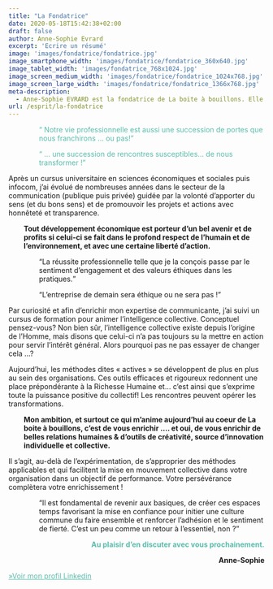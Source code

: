 ```yaml
---
title: "La Fondatrice"
date: 2020-05-18T15:42:38+02:00
draft: false
author: Anne-Sophie Evrard
excerpt: 'Ecrire un résumé'
image: 'images/fondatrice/fondatrice.jpg'
image_smartphone_width: 'images/fondatrice/fondatrice_360x640.jpg'
image_tablet_width: 'images/fondatrice_768x1024.jpg'
image_screen_medium_width: 'images/fondatrice/fondatrice_1024x768.jpg'
image_screen_large_width: 'images/fondatrice/fondatrice_1366x768.jpg'
meta-description:
  - Anne-Sophie EVRARD est la fondatrice de La boite à bouillons. Elle est consultante en stratégie de communication, formatrice et facilitatrice experte des processus d'intelligence collective.
url: /esprit/la-fondatrice
---
```


<p style="padding-left: 60px;">
    <span style="color: #59bcab;"><q> Notre vie professionnelle est aussi une succession de portes que nous franchirons
            … ou pas!</q></span>
</p>

<p style="padding-left: 60px;">
    <span style="color: #59bcab;"><q> &#8230; une succession de rencontres susceptibles&#8230; de nous transformer
            !</q></span>
</p>

Après un cursus universitaire en sciences économiques et sociales puis infocom, j&rsquo;ai évolué de nombreuses années
dans le secteur de la communication (publique puis privée) guidée par la volonté d&rsquo;apporter du sens (et du bons
sens) et de promouvoir les projets et actions avec honnêteté et transparence.

<p style="padding-left: 30px;">
    <strong>Tout développement économique est porteur d&rsquo;un bel avenir et de profits si celui-ci se fait dans le
        profond respect de l&rsquo;humain et de l&rsquo;environnement, et avec une certaine liberté
        d&rsquo;action.</strong>
</p>

<p style="padding-left: 60px;">
    <q>La réussite professionnelle telle que je la conçois passe par le sentiment d&rsquo;engagement et des valeurs
        éthiques dans les pratiques.</q>
</p>



<p style="padding-left: 60px;">
    <q>L&rsquo;entreprise de demain sera éthique ou ne sera pas !</q>
</p>

Par curiosité et afin d&rsquo;enrichir mon expertise de communicante, j&rsquo;ai suivi un cursus de formation pour
animer l&rsquo;intelligence collective. Conceptuel pensez-vous? Non bien sûr, l&rsquo;intelligence collective existe
depuis l&rsquo;origine de l&rsquo;Homme, mais disons que celui-ci n&rsquo;a pas toujours su la mettre en action pour
servir l&rsquo;intérêt général. Alors pourquoi pas ne pas essayer de changer cela &#8230;?

Aujourd&rsquo;hui, les méthodes dites « actives » se développent de plus en plus au sein des organisations. Ces outils
efficaces et rigoureux redonnent une place prépondérante à la Richesse Humaine et… c&rsquo;est ainsi que s&rsquo;exprime
toute la puissance positive du collectif! Les rencontres peuvent opérer les transformations.

<p style="padding-left: 30px;">
    <strong>Mon ambition, et surtout ce qui m&rsquo;anime aujourd&rsquo;hui au coeur de La boite à bouillons,
        c&rsquo;est de vous enrichir …. et oui, de vous enrichir de belles relations humaines & d&rsquo;outils de
        créativité, source d&rsquo;innovation individuelle et collective.</strong>
</p>

Il s&rsquo;agit, au-delà de l&rsquo;expérimentation, de s&rsquo;approprier des méthodes applicables et qui facilitent la
mise en mouvement collective dans votre organisation dans un objectif de performance. Votre persévérance complètera
votre enrichissement !

<p style="padding-left: 60px;">
    <q>Il est fondamental de revenir aux basiques, de créer ces espaces temps favorisant la mise en confiance pour
        initier une culture commune du faire ensemble et renforcer l&rsquo;adhésion et le sentiment de fierté.
        C&rsquo;est un peu comme un retour à l&rsquo;essentiel, non ?</q>
</p>

<p style="text-align: right;">
    <span style="color: #59bcab;"><strong>Au plaisir d&rsquo;en discuter avec vous prochainement.</strong></span>
</p>

<p style="text-align: right;">
    <strong>Anne-Sophie</strong>
</p>

<span style="color: #59bcab;"><a style="color: #59bcab;" href="https://www.linkedin.com/in/annesophieevrard/">»Voir mon
        profil Linkedin</a></span>
